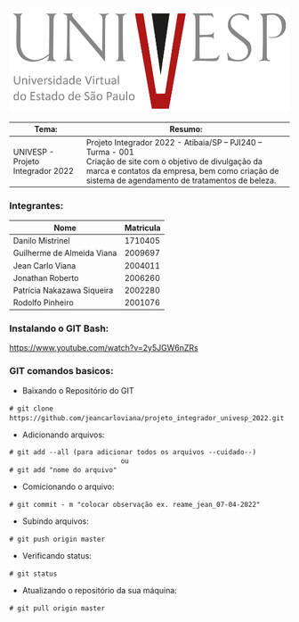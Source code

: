 <div align="center">

![](https://github.com/jeancarloviana/projeto_integrador_univesp_2022/blob/master/Documentos_Projeto_Int_II/Projeto_Te%C3%B3rico/Padr%C3%B5es/univesp_logo.png)

</div> 

|**Tema:**                                             |**Resumo:**                                                   |
|------------------------------------------------------|--------------------------------------------------------------|
|UNIVESP - Projeto Integrador 2022 |Projeto Integrador 2022 - Atibaia/SP – PJI240 – Turma - 001<br>Criação de site com o objetivo de divulgação da marca e contatos da empresa, bem como criação de sistema de agendamento de tratamentos de beleza.|  

### Integrantes:

|Nome                      |Matricula|
|--------------------------|---------|
|Danilo Mistrinel          |1710405  |
|Guilherme de Almeida Viana|2009697  |
|Jean Carlo Viana          |2004011  |
|Jonathan Roberto          |2006260  |
|Patrícia Nakazawa Siqueira|2002280  |
|Rodolfo Pinheiro          |2001076  |

### Instalando o GIT Bash:

https://www.youtube.com/watch?v=2y5JGW6nZRs

### GIT comandos basicos:

* Baixando o Repositório do GIT

``` # git clone https://github.com/jeancarloviana/projeto_integrador_univesp_2022.git ```

* Adicionando arquivos:

``` 
# git add --all (para adicionar todos os arquivos --cuidado--)
                            ou
# git add "nome do arquivo"
```

* Comicionando o arquivo:

```# git commit - m "colocar observação ex. reame_jean_07-04-2022"```

* Subindo arquivos:

```# git push origin master```

* Verificando status:

```# git status```

* Atualizando o repositório da sua máquina:

```# git pull origin master```